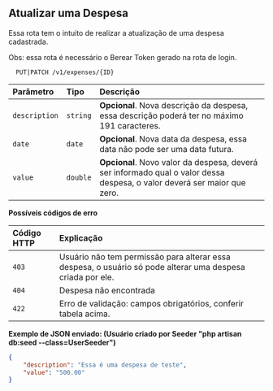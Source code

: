 
## Atualizar uma Despesa

Essa rota tem o intuito de realizar a atualização de uma despesa cadastrada.

Obs: essa rota é necessário o Berear Token gerado na rota de login.


```http
  PUT|PATCH /v1/expenses/{ID}
```

| Parâmetro   | Tipo       | Descrição                                   |
| :---------- | :--------- | :------------------------------------------ |
| `description`      | `string` | **Opcional**. Nova descrição da despesa, essa descrição poderá ter no máximo 191 caracteres. |
| `date`      | `date` | **Opcional**. Nova data da despesa, essa data não pode ser uma data futura.|
| `value`      | `double` | **Opcional**. Novo valor da despesa, deverá ser informado qual o valor dessa despesa, o valor deverá ser maior que zero.|


**Possíveis códigos de erro**


| Código HTTP   | Explicação                                   |
| :---------- | :------------------------------------------ |
| `403`   | Usuário não tem permissão para alterar essa despesa, o usuário só pode alterar uma despesa criada por ele. |
| `404`   | Despesa não encontrada |
| `422`   | Erro de validação: campos obrigatórios, conferir tabela acima. |





**Exemplo de JSON enviado: (Usuário criado por Seeder "php artisan db:seed --class=UserSeeder")**

```json
{
	"description": "Essa é uma despesa de teste",
	"value": "500.00"
}

```